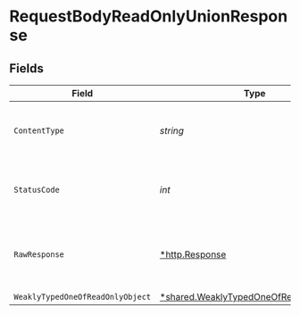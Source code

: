 # RequestBodyReadOnlyUnionResponse


## Fields

| Field                                                                                           | Type                                                                                            | Required                                                                                        | Description                                                                                     |
| ----------------------------------------------------------------------------------------------- | ----------------------------------------------------------------------------------------------- | ----------------------------------------------------------------------------------------------- | ----------------------------------------------------------------------------------------------- |
| `ContentType`                                                                                   | *string*                                                                                        | :heavy_check_mark:                                                                              | HTTP response content type for this operation                                                   |
| `StatusCode`                                                                                    | *int*                                                                                           | :heavy_check_mark:                                                                              | HTTP response status code for this operation                                                    |
| `RawResponse`                                                                                   | [*http.Response](https://pkg.go.dev/net/http#Response)                                          | :heavy_minus_sign:                                                                              | Raw HTTP response; suitable for custom response parsing                                         |
| `WeaklyTypedOneOfReadOnlyObject`                                                                | [*shared.WeaklyTypedOneOfReadOnlyObject](../../models/shared/weaklytypedoneofreadonlyobject.md) | :heavy_minus_sign:                                                                              | OK                                                                                              |